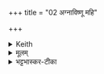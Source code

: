 +++
title = "02 अग्नाविष्णू महि"

+++


<details><summary>Keith</summary>

O Agni and Visnu, great is your greatness;  
Rejoice ye in the secret names of the ghee;  
Placing in every house seven treasures,  
May your tongue move forth to the ghee.
</details>

<details><summary>मूलम्</summary>

अग्ना॑विष्णू॒ महि॒ तद्वा᳚म्महि॒त्वँ.. .  
व्वी॒तङ्घृ॒तस्य॒ गुह्या॑नि॒ नाम॑ ।   
दमे॑दमे स॒प्त रत्ना॒ दधा॑ना॒   
प्रति॑ वाञ्जि॒ह्वा घृ॒तमा च॑रण्येत्  ॥
</details>

<details><summary>भट्टभास्कर-टीका</summary>

हे **अग्नाविष्णू महि** महत् महनीयं पूजनीयम् । 'इन् सर्वधातुभ्यः' इति महेरिन् ।  
**तत्** वक्ष्यमाणं **वां** युवयोः **महित्वं** माहात्म्यं ततो युवां वीतं घृतस्य गुह्यानि नाम । 'सुपां सुलुक्' इति शसो लुक् । आज्यसान्नाय्यपशुपुरोडाशादिगुह्यनामवन्ति घृतसम्बन्धीनि वस्तून्यश्नीतम् । **वी** गत्यादिषु । पादादित्वान्न निहन्यते । **प्रति** प्रत्येकं **वां** युवयोः **दमेदमे** गृहेगृहे सर्वेषु यज्ञगृहेषु । 'अनुदात्तं च' इति द्वितीयस्यानुदात्तत्वम् । **सप्त** सृप्तानि सप्तसङ्ख्यानि वा अर्चींषि **रत्ना** रत्नानि रमणीयानि । 'शेश्छन्दसि' इति लोपः । दधाना । दधानौ सन्तौ । 'सुपां सुलुक्' इति द्विवचनस्याकारः । **दधानौ वीतम्** इति ।  
किञ्च - **प्रति** प्रत्येकं **वां** युवयोः **जिह्वा** घृतम् **आचरण्येत्** आभिमुख्येन प्राप्नोतु भक्षयत्वित्यर्थः । एतद् **वां** महिमेति पूर्वेणान्वीयते । **चरण** गतौ, कण्ड्वादिः ॥
</details>